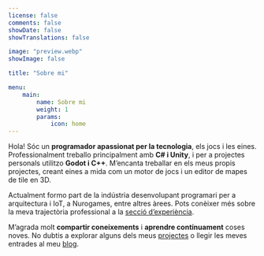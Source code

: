 ```yaml
---
license: false
comments: false
showDate: false
showTranslations: false

image: "preview.webp"
showImage: false

title: "Sobre mi"

menu:
    main:
        name: Sobre mi
        weight: 1
        params:
            icon: home
---
```


Hola! Sóc un **programador apassionat per la tecnologia**, els jocs i les eines. Professionalment treballo principalment amb **C# i Unity**, i per a projectes personals utilitzo **Godot i C++**. M’encanta treballar en els meus propis projectes, creant eines a mida com un motor de jocs i un editor de mapes de tile en 3D.

Actualment formo part de la indústria desenvolupant programari per a arquitectura i IoT, a Nurogames, entre altres àrees. Pots conèixer més sobre la meva trajectòria professional a la [secció d’experiència](resume).

M’agrada molt **compartir coneixements** i **aprendre contínuament** coses noves. No dubtis a explorar alguns dels meus [projectes](projects) o llegir les meves entrades al meu [blog](blog).
